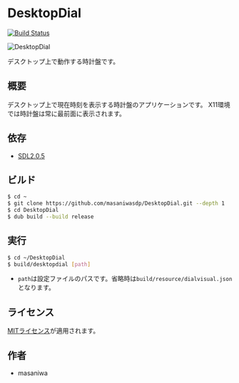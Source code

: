 DesktopDial
===

[![Build Status](https://travis-ci.org/masaniwasdp/DesktopDial.svg?branch=master)](https://travis-ci.org/masaniwasdp/DesktopDial)

![DesktopDial](https://masaniwasdp.github.io/DesktopDial/Screenshot.png)

デスクトップ上で動作する時計盤です。

## 概要
デスクトップ上で現在時刻を表示する時計盤のアプリケーションです。
X11環境では時計盤は常に最前面に表示されます。

## 依存
+ [SDL2.0.5](https://www.libsdl.org)

## ビルド

``` bash
$ cd ~
$ git clone https://github.com/masaniwasdp/DesktopDial.git --depth 1
$ cd DesktopDial
$ dub build --build release
```

## 実行

``` bash
$ cd ~/DesktopDial
$ build/desktopdial [path]
```

+ `path`は設定ファイルのパスです。省略時は`build/resource/dialvisual.json`となります。

## ライセンス
[MITライセンス](https://github.com/masaniwasdp/DesktopDial/blob/master/LICENCE)が適用されます。

## 作者
+ masaniwa
